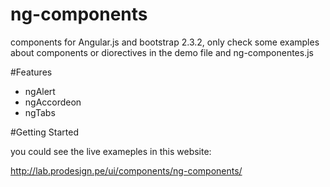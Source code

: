 # ng-components

components for Angular.js and bootstrap 2.3.2, only check some examples about components or diorectives in the demo file and ng-componentes.js

#Features

- ngAlert
- ngAccordeon
- ngTabs

#Getting Started

you could see the live exameples in this website:

http://lab.prodesign.pe/ui/components/ng-components/

